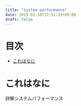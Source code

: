```yaml
---
title: "system performance"
date: 2019-02-16T17:51:33+09:00
draft: false
---
```


# 目次
<!-- START doctoc generated TOC please keep comment here to allow auto update -->
<!-- DON'T EDIT THIS SECTION, INSTEAD RE-RUN doctoc TO UPDATE -->


- [これはなに](#%E3%81%93%E3%82%8C%E3%81%AF%E3%81%AA%E3%81%AB)

<!-- END doctoc generated TOC please keep comment here to allow auto update -->

# これはなに
詳解システムパフォーマンス
